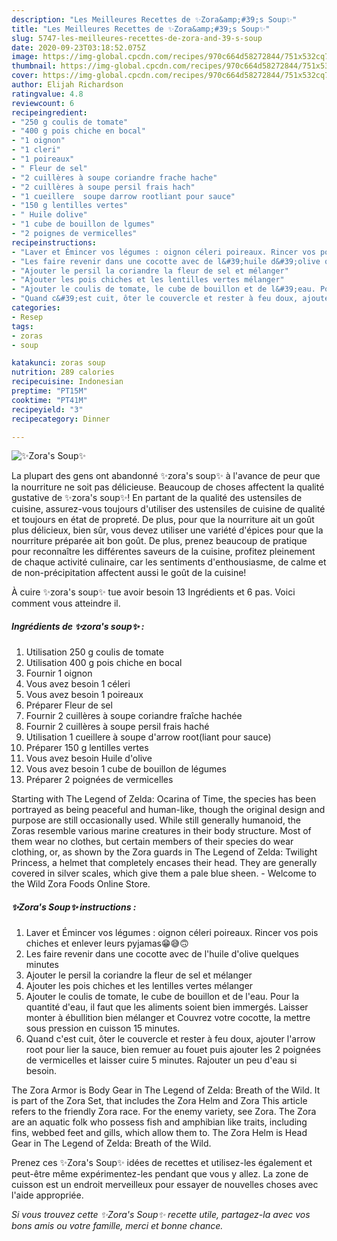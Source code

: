 ```yaml
---
description: "Les Meilleures Recettes de ✨Zora&amp;#39;s Soup✨"
title: "Les Meilleures Recettes de ✨Zora&amp;#39;s Soup✨"
slug: 5747-les-meilleures-recettes-de-zora-and-39-s-soup
date: 2020-09-23T03:18:52.075Z
image: https://img-global.cpcdn.com/recipes/970c664d58272844/751x532cq70/✨zoras-soup✨-photo-principale-de-la-recette.jpg
thumbnail: https://img-global.cpcdn.com/recipes/970c664d58272844/751x532cq70/✨zoras-soup✨-photo-principale-de-la-recette.jpg
cover: https://img-global.cpcdn.com/recipes/970c664d58272844/751x532cq70/✨zoras-soup✨-photo-principale-de-la-recette.jpg
author: Elijah Richardson
ratingvalue: 4.8
reviewcount: 6
recipeingredient:
- "250 g coulis de tomate"
- "400 g pois chiche en bocal"
- "1 oignon"
- "1 cleri"
- "1 poireaux"
- " Fleur de sel"
- "2 cuillères à soupe coriandre frache hache"
- "2 cuillères à soupe persil frais hach"
- "1 cueillere  soupe darrow rootliant pour sauce"
- "150 g lentilles vertes"
- " Huile dolive"
- "1 cube de bouillon de lgumes"
- "2 poignes de vermicelles"
recipeinstructions:
- "Laver et Émincer vos légumes : oignon céleri poireaux. Rincer vos pois chiches et enlever leurs pyjamas😁😅🙃"
- "Les faire revenir dans une cocotte avec de l&#39;huile d&#39;olive quelques minutes"
- "Ajouter le persil la coriandre la fleur de sel et mélanger"
- "Ajouter les pois chiches et les lentilles vertes mélanger"
- "Ajouter le coulis de tomate, le cube de bouillon et de l&#39;eau. Pour la quantité d&#39;eau, il faut que les aliments soient bien immergés. Laisser monter à ébullition bien mélanger et Couvrez votre cocotte, la mettre sous pression en cuisson 15 minutes."
- "Quand c&#39;est cuit, ôter le couvercle et rester à feu doux, ajouter l&#39;arrow root pour lier la sauce, bien remuer au fouet puis ajouter les 2 poignées de vermicelles et laisser cuire 5 minutes. Rajouter un peu d&#39;eau si besoin."
categories:
- Resep
tags:
- zoras
- soup

katakunci: zoras soup 
nutrition: 289 calories
recipecuisine: Indonesian
preptime: "PT15M"
cooktime: "PT41M"
recipeyield: "3"
recipecategory: Dinner

---
```



![✨Zora&#39;s Soup✨](https://img-global.cpcdn.com/recipes/970c664d58272844/751x532cq70/✨zoras-soup✨-photo-principale-de-la-recette.jpg)

La plupart des gens ont abandonné ✨zora&#39;s soup✨ à l'avance de peur que la nourriture ne soit pas délicieuse. Beaucoup de choses affectent la qualité gustative de ✨zora&#39;s soup✨! En partant de la qualité des ustensiles de cuisine, assurez-vous toujours d'utiliser des ustensiles de cuisine de qualité et toujours en état de propreté. De plus, pour que la nourriture ait un goût plus délicieux, bien sûr, vous devez utiliser une variété d'épices pour que la nourriture préparée ait bon goût. De plus, prenez beaucoup de pratique pour reconnaître les différentes saveurs de la cuisine, profitez pleinement de chaque activité culinaire, car les sentiments d'enthousiasme, de calme et de non-précipitation affectent aussi le goût de la cuisine!

<!--inarticleads1-->

À cuire ✨zora&#39;s soup✨ tue avoir besoin 13 Ingrédients et 6 pas. Voici comment vous atteindre il.

##### Ingrédients de ✨zora&#39;s soup✨ :

1. Utilisation 250 g coulis de tomate
1. Utilisation 400 g pois chiche en bocal
1. Fournir 1 oignon
1. Vous avez besoin 1 céleri
1. Vous avez besoin 1 poireaux
1. Préparer  Fleur de sel
1. Fournir 2 cuillères à soupe coriandre fraîche hachée
1. Fournir 2 cuillères à soupe persil frais haché
1. Utilisation 1 cueillere à soupe d&#39;arrow root(liant pour sauce)
1. Préparer 150 g lentilles vertes
1. Vous avez besoin  Huile d&#39;olive
1. Vous avez besoin 1 cube de bouillon de légumes
1. Préparer 2 poignées de vermicelles


Starting with The Legend of Zelda: Ocarina of Time, the species has been portrayed as being peaceful and human-like, though the original design and purpose are still occasionally used. While still generally humanoid, the Zoras resemble various marine creatures in their body structure. Most of them wear no clothes, but certain members of their species do wear clothing, or, as shown by the Zora guards in The Legend of Zelda: Twilight Princess, a helmet that completely encases their head. They are generally covered in silver scales, which give them a pale blue sheen. - Welcome to the Wild Zora Foods Online Store. 

<!--inarticleads2-->

##### ✨Zora&#39;s Soup✨ instructions :

1. Laver et Émincer vos légumes : oignon céleri poireaux. Rincer vos pois chiches et enlever leurs pyjamas😁😅🙃
1. Les faire revenir dans une cocotte avec de l&#39;huile d&#39;olive quelques minutes
1. Ajouter le persil la coriandre la fleur de sel et mélanger
1. Ajouter les pois chiches et les lentilles vertes mélanger
1. Ajouter le coulis de tomate, le cube de bouillon et de l&#39;eau. Pour la quantité d&#39;eau, il faut que les aliments soient bien immergés. Laisser monter à ébullition bien mélanger et Couvrez votre cocotte, la mettre sous pression en cuisson 15 minutes.
1. Quand c&#39;est cuit, ôter le couvercle et rester à feu doux, ajouter l&#39;arrow root pour lier la sauce, bien remuer au fouet puis ajouter les 2 poignées de vermicelles et laisser cuire 5 minutes. Rajouter un peu d&#39;eau si besoin.


The Zora Armor is Body Gear in The Legend of Zelda: Breath of the Wild. It is part of the Zora Set, that includes the Zora Helm and Zora This article refers to the friendly Zora race. For the enemy variety, see Zora. The Zora are an aquatic folk who possess fish and amphibian like traits, including fins, webbed feet and gills, which allow them to. The Zora Helm is Head Gear in The Legend of Zelda: Breath of the Wild. 

<!--inarticleads1-->

<p>
Prenez ces ✨Zora&#39;s Soup✨ idées de recettes et utilisez-les également et peut-être même expérimentez-les pendant que vous y allez. La zone de cuisson est un endroit merveilleux pour essayer de nouvelles choses avec l'aide appropriée.
</p>

<p>
<i>Si vous trouvez cette ✨Zora&#39;s Soup✨ recette utile, partagez-la avec vos bons amis ou votre famille, merci et bonne chance.</i>
</p>
